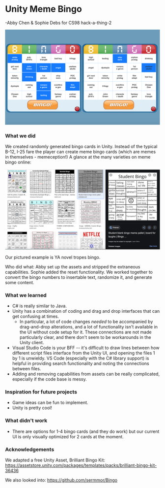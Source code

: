 # Unity Meme Bingo
-Abby Chen & Sophie Debs for CS98 hack-a-thing-2

![](img/example-cards.png)


### What we did

We created randomly generated bingo cards in Unity. Instead of the typical B-12, I-25 fare the player can create meme bingo cards (which are memes in themselves - memeception!) A glance at the many varieties on meme bingo online:

![](img/meme-bingo-examples.png)

Our pictured example is YA novel tropes bingo.

Who did what:
Abby set up the assets and stripped the extraneous capabilities.
Sophie added the reset functionality.
We worked together to convert the bingo numbers to insertable text, randomize it, and generate some content.


### What we learned

* C# is really similar to Java.
* Unity has a combination of coding and drag and drop interfaces that can get confusing at times.
  * In particular, a lot of code changes _needed_ to be accompanied by drag-and-drop alterations, and a lot of functionality isn't available in the UI without code setup for it. These connections are not made particularly clear, and there don't seem to be workarounds in the Unity client.
* Visual Studio Code is your BFF -- it's difficult to draw lines between how different script files interface from the Unity UI, and opening the files 1 by 1 is unwieldy. VS Code (especially with the C# library support) is helpful in providing search functionality and noting the connections between files. 
* Adding and removing capabilities from assets can be really complicated, especially if the code base is messy.

### Inspiration for future projects

* Game ideas can be fun to implement.
* Unity is pretty cool!

### What didn't work
* There are options for 1-4 bingo cards (and they do work) but our current UI is only visually optimized for 2 cards at the moment.

### Acknowledgements
We adapted a free Unity Asset, Brilliant Bingo Kit: https://assetstore.unity.com/packages/templates/packs/brilliant-bingo-kit-36436

We also looked into:
https://github.com/sermmor/Bingo

